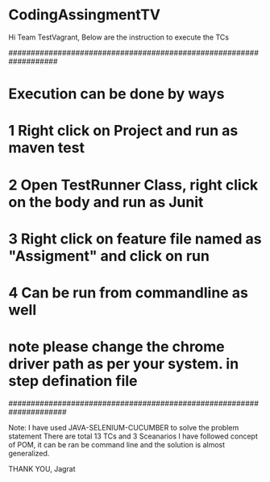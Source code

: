 # CodingAssingmentTV

Hi Team TestVagrant,
Below are the instruction to execute the TCs

###################################################################
# Execution can be done by ways 
# 1 Right click on Project and run as maven test
# 2 Open TestRunner Class, right click on the body and run as Junit
# 3 Right click on feature file named as "Assigment" and click on run
# 4 Can be run from commandline as well
# note please change the chrome driver path as per your system. in step defination file

#####################################################################

Note: I have used JAVA-SELENIUM-CUCUMBER to solve the problem statement
      There are total 13 TCs and 3 Sceanarios
      I have followed concept of POM, it can be ran be command line and the solution is almost generalized. 

THANK YOU,
Jagrat
